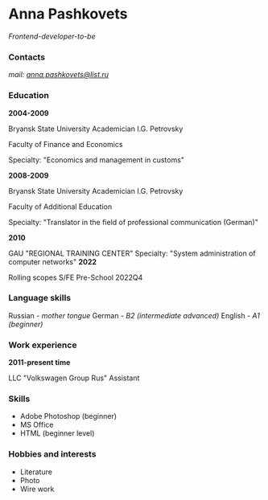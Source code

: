 # Anna Pashkovets 
*Frontend-developer-to-be*


### Contacts
*mail: anna.pashkovets@list.ru*


### Education
**2004-2009**

Bryansk State University Academician I.G. Petrovsky


Faculty of Finance and Economics


Specialty: "Economics and management in customs"


**2008-2009**

Bryansk State University Academician I.G. Petrovsky

Faculty of Additional Education

Specialty: "Translator in the field of professional communication (German)"

**2010**


GAU "REGIONAL TRAINING CENTER"
Specialty: "System administration of computer networks"
**2022**

Rolling scopes
S/FE Pre-School 2022Q4


### Language skills
Russian - *mother tongue*
German - *B2 (intermediate advanced)*
English - *A1 (beginner)*


### Work experience
**2011-present time**

LLC "Volkswagen Group Rus"
Assistant


###  Skills
 + Adobe Photoshop (beginner)
 + MS Office
 + HTML (beginner level)
 
 
###  Hobbies and interests
+ Literature
+ Photo
+ Wire work


